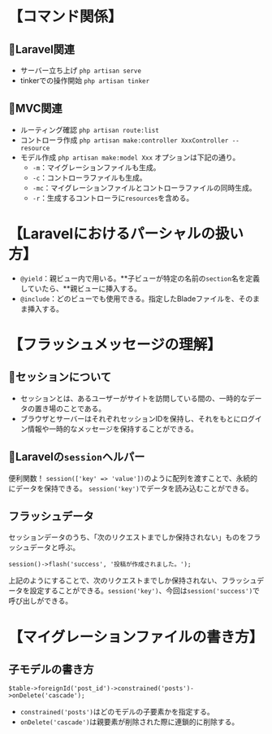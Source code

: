 # 【コマンド関係】
## 🍠Laravel関連
* サーバー立ち上げ
  `php artisan serve`
* tinkerでの操作開始
  `php artisan tinker`
## 🍠MVC関連
* ルーティング確認
  `php artisan route:list`
* コントローラ作成
  `php artisan make:controller XxxController --resource`
* モデル作成
  `php artisan make:model Xxx`
  オプションは下記の通り。
  * `-m`：マイグレーションファイルも生成。
  * `-c`：コントローラファイルも生成。
  * `-mc`：マイグレーションファイルとコントローラファイルの同時生成。
  * `-r`：生成するコントローラに`resources`を含める。

# 【Laravelにおけるパーシャルの扱い方】
* `@yield`：親ビュー内で用いる。**子ビューが特定の名前の`section`名を定義していたら、**親ビューに挿入する。
* `@include`：どのビューでも使用できる。指定したBladeファイルを、そのまま挿入する。

# 【フラッシュメッセージの理解】
## 🍠セッションについて
* セッションとは、あるユーザーがサイトを訪問している間の、一時的なデータの置き場のことである。
* ブラウザとサーバーはそれぞれセッションIDを保持し、それをもとにログイン情報や一時的なメッセージを保持することができる。

## 🍠Laravelの`session`ヘルパー
便利関数！
`session(['key' => 'value'])`のように配列を渡すことで、永続的にデータを保持できる。
`session('key')`でデータを読み込むことができる。

## フラッシュデータ
セッションデータのうち、「次のリクエストまでしか保持されない」ものをフラッシュデータと呼ぶ。
```
session()->flash('success', '投稿が作成されました。');
```
上記のようにすることで、次のリクエストまでしか保持されない、フラッシュデータを設定することができる。`session('key')`、今回は`session('success')`で呼び出しができる。

# 【マイグレーションファイルの書き方】
## 子モデルの書き方
```
$table->foreignId('post_id')->constrained('posts')->onDelete('cascade');
```
* `constrained('posts')`はどのモデルの子要素かを指定する。
* `onDelete('cascade')`は親要素が削除された際に連鎖的に削除する。